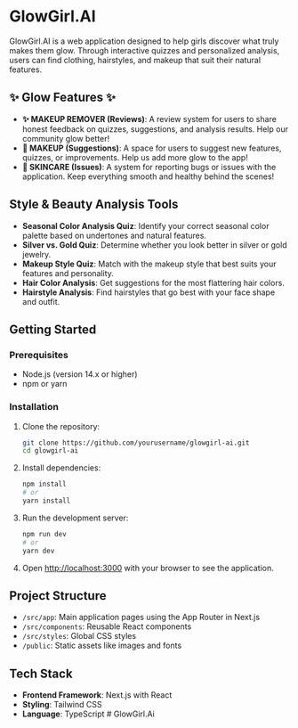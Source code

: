 # GlowGirl.AI

GlowGirl.AI is a web application designed to help girls discover what truly makes them glow. Through interactive quizzes and personalized analysis, users can find clothing, hairstyles, and makeup that suit their natural features.

## ✨ Glow Features ✨

- **✨ MAKEUP REMOVER (Reviews)**: A review system for users to share honest feedback on quizzes, suggestions, and analysis results. Help our community glow better!
- **💫 MAKEUP (Suggestions)**: A space for users to suggest new features, quizzes, or improvements. Help us add more glow to the app!
- **💎 SKINCARE (Issues)**: A system for reporting bugs or issues with the application. Keep everything smooth and healthy behind the scenes!

## Style & Beauty Analysis Tools

- **Seasonal Color Analysis Quiz**: Identify your correct seasonal color palette based on undertones and natural features.
- **Silver vs. Gold Quiz**: Determine whether you look better in silver or gold jewelry.
- **Makeup Style Quiz**: Match with the makeup style that best suits your features and personality.
- **Hair Color Analysis**: Get suggestions for the most flattering hair colors.
- **Hairstyle Analysis**: Find hairstyles that go best with your face shape and outfit.

## Getting Started

### Prerequisites

- Node.js (version 14.x or higher)
- npm or yarn

### Installation

1. Clone the repository:
   ```bash
   git clone https://github.com/yourusername/glowgirl-ai.git
   cd glowgirl-ai
   ```

2. Install dependencies:
   ```bash
   npm install
   # or
   yarn install
   ```

3. Run the development server:
   ```bash
   npm run dev
   # or
   yarn dev
   ```

4. Open [http://localhost:3000](http://localhost:3000) with your browser to see the application.

## Project Structure

- `/src/app`: Main application pages using the App Router in Next.js
- `/src/components`: Reusable React components
- `/src/styles`: Global CSS styles
- `/public`: Static assets like images and fonts

## Tech Stack

- **Frontend Framework**: Next.js with React
- **Styling**: Tailwind CSS
- **Language**: TypeScript # GlowGirl.Ai
